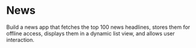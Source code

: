 # News
Build a news app that fetches the top 100 news headlines, stores them for offline access, displays them in a dynamic list view, and allows user interaction.
